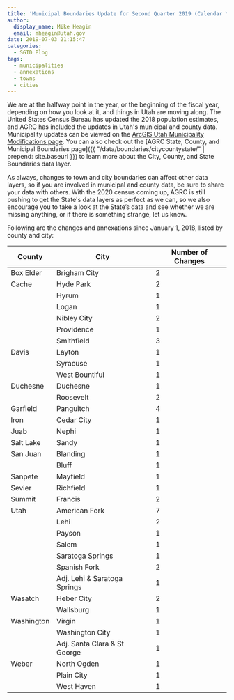 ```yaml
---
title: 'Municipal Boundaries Update for Second Quarter 2019 (Calendar Year)'
author:
  display_name: Mike Heagin
  email: mheagin@utah.gov
date: 2019-07-03 21:15:47
categories:
  - SGID Blog
tags:
  - municipalities
  - annexations
  - towns
  - cities
---
```


We are at the halfway point in the year, or the beginning of the fiscal year, depending on how you look at it, and things in Utah are moving along. The United States Census Bureau has updated the 2018 population estimates, and AGRC has included the updates in Utah's municipal and county data. Municipality updates can be viewed on the [ArcGIS Utah Municipality Modifications page](https://www.arcgis.com/home/webmap/viewer.html?webmap=c5ab7e0fcd514f1a9db6b8dad55bba63). You can also check out the [AGRC State, County, and Municipal Boundaries page]({{ "/data/boundaries/citycountystate/" | prepend: site.baseurl }}) to learn more about the City, County, and State Boundaries data layer.

As always, changes to town and city boundaries can affect other data layers, so if you are involved in municipal and county data, be sure to share your data with others. With the 2020 census coming up, AGRC is still pushing to get the State's data layers as perfect as we can, so we also encourage you to take a look at the State’s data and see whether we are missing anything, or if there is something strange, let us know.

Following are the changes and annexations since January 1, 2018, listed by county and city:

| County | City | Number of Changes |
| --- | --- | --- |
| Box Elder | Brigham City | 2 |
| Cache | Hyde Park | 2 |
| | Hyrum | 1 |
| | Logan | 1 |
| | Nibley City | 2 |
| | Providence | 1 |
| | Smithfield | 3 |
| Davis | Layton | 1 |
| | Syracuse | 1 |
| | West Bountiful | 1 |
| Duchesne | Duchesne  | 1 |
| | Roosevelt | 2 |
| Garfield | Panguitch | 4 |
| Iron | Cedar City | 1 |
| Juab | Nephi | 1 |
| Salt Lake | Sandy | 1 |
| San Juan | Blanding | 1 |
| | Bluff | 1 |
| Sanpete | Mayfield | 1 |
| Sevier | Richfield | 1 |
| Summit | Francis | 2 |
| Utah | American Fork | 7 |
| | Lehi | 2 |
| | Payson | 1 |
| | Salem | 1 |
| | Saratoga Springs | 1 |
| | Spanish Fork | 2 |
| | Adj. Lehi & Saratoga Springs | 1 |
| Wasatch | Heber City | 2 |
| | Wallsburg | 1 |
| Washington | Virgin | 1 |
| | Washington City | 1 |
| | Adj. Santa Clara & St George | 1 |
| Weber | North Ogden | 1 |
| | Plain City | 1 |
| | West Haven | 1 |
